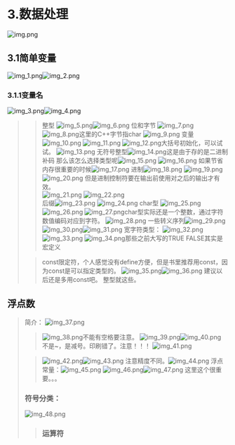 # 3.数据处理
![img.png](img.png)
## 3.1简单变量
![img_1.png](img_1.png)![img_2.png](img_2.png)
### 3.1.1变量名
![img_3.png](img_3.png)![img_4.png](img_4.png)
> >整型
> ![img_5.png](img_5.png)![img_6.png](img_6.png)
> 位和字节
> ![img_7.png](img_7.png)![img_8.png](img_8.png)这里的C++字节指char
> ![img_9.png](img_9.png)
> 变量
>![img_10.png](img_10.png)
> ![img_11.png](img_11.png)
> ![img_12.png](img_12.png)大括号初始化，可以试试。
> ![img_13.png](img_13.png)
> 无符号整型![img_14.png](img_14.png)这是由于存的是二进制补码
> 那么该怎么选择类型呢![img_15.png](img_15.png)
> ![img_16.png](img_16.png)
> 如果节省内存很重要的时候![img_17.png](img_17.png)
> 进制![img_18.png](img_18.png)
> ![img_19.png](img_19.png)![img_20.png](img_20.png)
> 但是进制控制符要在输出前使用对之后的输出才有效。  
> ![img_21.png](img_21.png)
> ![img_22.png](img_22.png)  
> 后缀![img_23.png](img_23.png)
> ![img_24.png](img_24.png)
> char型
> ![img_25.png](img_25.png)![img_26.png](img_26.png)
> ![img_27.png](img_27.png)char型实际还是一个整数，通过字符数值编码对应到字符。
> ![img_28.png](img_28.png)
> 一些转义序列![img_29.png](img_29.png)
> ![img_30.png](img_30.png)![img_31.png](img_31.png)
> 宽字符类型：  ![img_32.png](img_32.png)
> ![img_33.png](img_33.png)
> ![img_34.png](img_34.png)那些之前大写的TRUE FALSE其实是宏定义
> 
> >const限定符，个人感觉没有define方便，但是书里推荐用const，因为const是可以指定类型的。
> ![img_35.png](img_35.png)![img_36.png](img_36.png)
> 建议以后还是多用const吧。
整型就这些。
## 浮点数
> 简介：
> ![img_37.png](img_37.png)
> >![img_38.png](img_38.png)不能有空格要注意。
> ![img_39.png](img_39.png)![img_40.png](img_40.png)
> 不是~，是减号。印刷错了。注意！！！
> ![img_41.png](img_41.png)
> 
> >![img_42.png](img_42.png)![img_43.png](img_43.png)
> 注意精度不同。![img_44.png](img_44.png)
> 浮点常量：![img_45.png](img_45.png)
> ![img_46.png](img_46.png)![img_47.png](img_47.png)
> 这里这个很重要。。。
> ### 符号分类：
> ![img_48.png](img_48.png)
> 
> >### 运算符
> 
